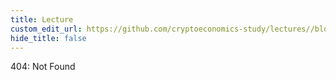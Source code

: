 ```yaml
---
title: Lecture
custom_edit_url: https://github.com/cryptoeconomics-study/lectures//blob/master/ch1/2.2/lecture.md
hide_title: false
---
```

<!-- This file is generated by /website/scripts/sync-util.js - changes will be overwritten! -->

404: Not Found
